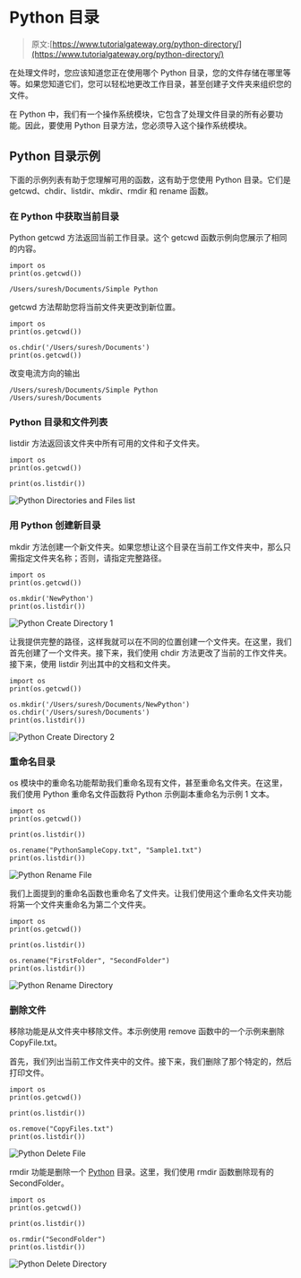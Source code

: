 # Python 目录

> 原文:[https://www.tutorialgateway.org/python-directory/](https://www.tutorialgateway.org/python-directory/)

在处理文件时，您应该知道您正在使用哪个 Python 目录，您的文件存储在哪里等等。如果您知道它们，您可以轻松地更改工作目录，甚至创建子文件夹来组织您的文件。

在 Python 中，我们有一个操作系统模块，它包含了处理文件目录的所有必要功能。因此，要使用 Python 目录方法，您必须导入这个操作系统模块。

## Python 目录示例

下面的示例列表有助于您理解可用的函数，这有助于您使用 Python 目录。它们是 getcwd、chdir、listdir、mkdir、rmdir 和 rename 函数。

### 在 Python 中获取当前目录

Python getcwd 方法返回当前工作目录。这个 getcwd 函数示例向您展示了相同的内容。

```
import os
print(os.getcwd())
```

```
/Users/suresh/Documents/Simple Python
```

getcwd 方法帮助您将当前文件夹更改到新位置。

```
import os
print(os.getcwd())

os.chdir('/Users/suresh/Documents')
print(os.getcwd())
```

改变电流方向的输出

```
/Users/suresh/Documents/Simple Python
/Users/suresh/Documents
```

### Python 目录和文件列表

listdir 方法返回该文件夹中所有可用的文件和子文件夹。

```
import os
print(os.getcwd())

print(os.listdir())
```

![Python Directories and Files list](img/5bec461f6da5e766aff9a6fa8a803ab1.png)

### 用 Python 创建新目录

mkdir 方法创建一个新文件夹。如果您想让这个目录在当前工作文件夹中，那么只需指定文件夹名称；否则，请指定完整路径。

```
import os
print(os.getcwd())

os.mkdir('NewPython')
print(os.listdir())
```

![Python Create Directory 1](img/8903aca1fa64bdf1c05295cd37f76bc1.png)

让我提供完整的路径，这样我就可以在不同的位置创建一个文件夹。在这里，我们首先创建了一个文件夹。接下来，我们使用 chdir 方法更改了当前的工作文件夹。接下来，使用 listdir 列出其中的文档和文件夹。

```
import os
print(os.getcwd())

os.mkdir('/Users/suresh/Documents/NewPython')
os.chdir('/Users/suresh/Documents')
print(os.listdir())
```

![Python Create Directory 2](img/9d1c90a5806e9351352c4e4bf59dc73c.png)

### 重命名目录

os 模块中的重命名功能帮助我们重命名现有文件，甚至重命名文件夹。在这里，我们使用 Python 重命名文件函数将 Python 示例副本重命名为示例 1 文本。

```
import os
print(os.getcwd())

print(os.listdir())

os.rename("PythonSampleCopy.txt", "Sample1.txt")
print(os.listdir())
```

![Python Rename File](img/bfb9e0f4f0c4791f623914a396f4fc09.png)

我们上面提到的重命名函数也重命名了文件夹。让我们使用这个重命名文件夹功能将第一个文件夹重命名为第二个文件夹。

```
import os
print(os.getcwd())

print(os.listdir())

os.rename("FirstFolder", "SecondFolder")
print(os.listdir())
```

![Python Rename Directory](img/6ad885f9bcaf0d3874323cd84c08dba7.png)

### 删除文件

移除功能是从文件夹中移除文件。本示例使用 remove 函数中的一个示例来删除 CopyFile.txt。

首先，我们列出当前工作文件夹中的文件。接下来，我们删除了那个特定的，然后打印文件。

```
import os
print(os.getcwd())

print(os.listdir())

os.remove("CopyFiles.txt")
print(os.listdir())
```

![Python Delete File](img/c9dfc9de1d43bacc296659189e8824d0.png)

rmdir 功能是删除一个 [Python](https://www.tutorialgateway.org/python-tutorial/) 目录。这里，我们使用 rmdir 函数删除现有的 SecondFolder。

```
import os
print(os.getcwd())

print(os.listdir())

os.rmdir("SecondFolder")
print(os.listdir())
```

![Python Delete Directory](img/221bf77a77aa931d515e33c1c879a87c.png)